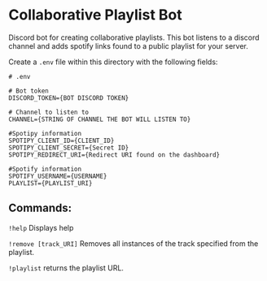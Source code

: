# Collaborative Playlist Bot

Discord bot for creating collaborative playlists. This bot listens to a discord channel and adds spotify links found to a public playlist for your server.

Create a `.env` file within this directory with the following fields:

```
# .env

# Bot token
DISCORD_TOKEN={BOT DISCORD TOKEN}

# Channel to listen to
CHANNEL={STRING OF CHANNEL THE BOT WILL LISTEN TO}

#Spotipy information
SPOTIPY_CLIENT_ID={CLIENT_ID}
SPOTIPY_CLIENT_SECRET={Secret ID}
SPOTIPY_REDIRECT_URI={Redirect URI found on the dashboard}

#Spotify information
SPOTIFY_USERNAME={USERNAME}
PLAYLIST={PLAYLIST_URI}

```

## Commands:

`!help` Displays help

`!remove [track_URI]` Removes all instances of the track specified from the playlist.

`!playlist` returns the playlist URL.
